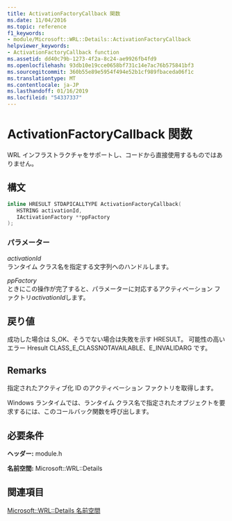 ```yaml
---
title: ActivationFactoryCallback 関数
ms.date: 11/04/2016
ms.topic: reference
f1_keywords:
- module/Microsoft::WRL::Details::ActivationFactoryCallback
helpviewer_keywords:
- ActivationFactoryCallback function
ms.assetid: dd40c79b-1273-4f2a-8c24-ae9926fb4fd9
ms.openlocfilehash: 93db10e19cce0658bf731c14e7ac76b575841bf3
ms.sourcegitcommit: 360b55e89e5954f494e52b1cf989fbaceda06f1c
ms.translationtype: MT
ms.contentlocale: ja-JP
ms.lasthandoff: 01/16/2019
ms.locfileid: "54337337"
---
```

# <a name="activationfactorycallback-function"></a>ActivationFactoryCallback 関数

WRL インフラストラクチャをサポートし、コードから直接使用するものではありません。

## <a name="syntax"></a>構文

```cpp
inline HRESULT STDAPICALLTYPE ActivationFactoryCallback(
   HSTRING activationId,
   IActivationFactory **ppFactory
);
```

### <a name="parameters"></a>パラメーター

*activationId*<br/>
ランタイム クラス名を指定する文字列へのハンドルします。

*ppFactory*<br/>
ときにこの操作が完了すると、パラメーターに対応するアクティベーション ファクトリ*activationId*します。

## <a name="return-value"></a>戻り値

成功した場合は S_OK、そうでない場合は失敗を示す HRESULT。 可能性の高いエラー Hresult CLASS_E_CLASSNOTAVAILABLE、E_INVALIDARG です。

## <a name="remarks"></a>Remarks

指定されたアクティブ化 ID のアクティベーション ファクトリを取得します。

Windows ランタイムでは、ランタイム クラス名で指定されたオブジェクトを要求するには、このコールバック関数を呼び出します。

## <a name="requirements"></a>必要条件

**ヘッダー:** module.h

**名前空間:** Microsoft::WRL::Details

## <a name="see-also"></a>関連項目

[Microsoft::WRL::Details 名前空間](microsoft-wrl-details-namespace.md)